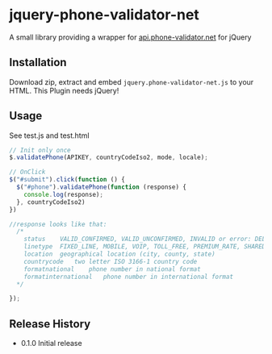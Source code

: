 jquery-phone-validator-net
=========

A small library providing a wrapper for [api.phone-validator.net](http://www.phone-validator.net/telefon-nummer-online-ueberpruefen-api.html) for jQuery

## Installation
  Download zip, extract and embed `jquery.phone-validator-net.js` to your HTML.
  This Plugin needs jQuery!
## Usage
See test.js and test.html
  ```js
  // Init only once
  $.validatePhone(APIKEY, countryCodeIso2, mode, locale);

  // OnClick
  $("#submit").click(function () {
    $("#phone").validatePhone(function (response) {
      console.log(response);
    }, countryCodeIso2)
  })

  //response looks like that:
    /*
      status	VALID_CONFIRMED, VALID_UNCONFIRMED, INVALID or error: DELAYED, RATE_LIMIT_EXCEEDED, API_KEY_INVALID_OR_DEPLETED
      linetype	FIXED_LINE, MOBILE, VOIP, TOLL_FREE, PREMIUM_RATE, SHARED_COST, PERSONAL_NUMBER, PAGER, UAN, VOICEMAIL
      location	geographical location (city, county, state)
      countrycode	two letter ISO 3166-1 country code
      formatnational	phone number in national format
      formatinternational	phone number in international format
    */

  });
  ```

## Release History

* 0.1.0 Initial release
